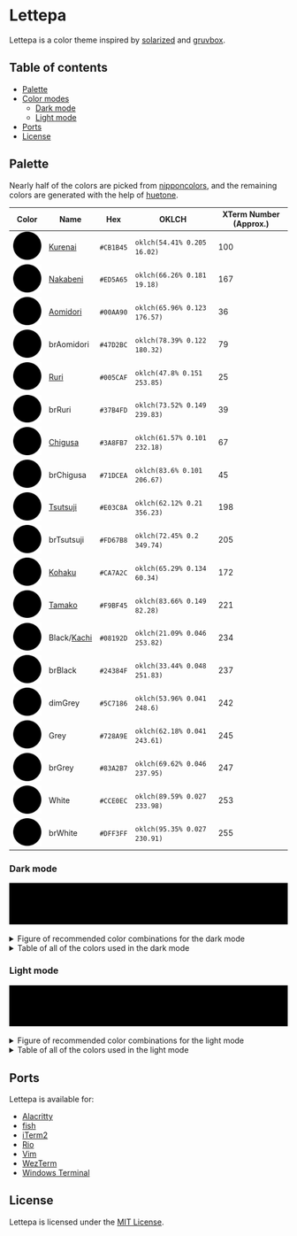 # Lettepa

Lettepa is a color theme inspired by [solarized] and [gruvbox].

[gruvbox]: https://github.com/morhetz/gruvbox
[solarized]: https://github.com/altercation/solarized

## Table of contents

- [Palette](#palette)
- [Color modes](#color-modes)
  - [Dark mode](#dark-mode)
  - [Light mode](#light-mode)
- [Ports](#ports)
- [License](#license)

## Palette

Nearly half of the colors are picked from [nipponcolors], and the remaining
colors are generated with the help of [huetone].

[huetone]: https://github.com/ardov/huetone
[nipponcolors]: https://nipponcolors.com

| Color                                | Name          | Hex       | OKLCH                        | XTerm Number (Approx.) |
| ------------------------------------ | ------------- | --------- | ---------------------------- | ---------------------- |
| ![Kurenai](assets/Kurenai.svg)       | [Kurenai]     | `#CB1B45` | `oklch(54.41% 0.205 16.02)`  | 100                    |
| ![Nakabeni](assets/Nakabeni.svg)     | [Nakabeni]    | `#ED5A65` | `oklch(66.26% 0.181 19.18)`  | 167                    |
| ![Aomidori](assets/Aomidori.svg)     | [Aomidori]    | `#00AA90` | `oklch(65.96% 0.123 176.57)` | 36                     |
| ![brAomidori](assets/brAomidori.svg) | brAomidori    | `#47D2BC` | `oklch(78.39% 0.122 180.32)` | 79                     |
| ![Ruri](assets/Ruri.svg)             | [Ruri]        | `#005CAF` | `oklch(47.8% 0.151 253.85)`  | 25                     |
| ![brRuri](assets/brRuri.svg)         | brRuri        | `#37B4FD` | `oklch(73.52% 0.149 239.83)` | 39                     |
| ![Chigusa](assets/Chigusa.svg)       | [Chigusa]     | `#3A8FB7` | `oklch(61.57% 0.101 232.18)` | 67                     |
| ![brChigusa](assets/brChigusa.svg)   | brChigusa     | `#71DCEA` | `oklch(83.6% 0.101 206.67)`  | 45                     |
| ![Tsutsuji](assets/Tsutsuji.svg)     | [Tsutsuji]    | `#E03C8A` | `oklch(62.12% 0.21 356.23)`  | 198                    |
| ![brTsutsuji](assets/brTsutsuji.svg) | brTsutsuji    | `#FD67B8` | `oklch(72.45% 0.2 349.74)`   | 205                    |
| ![Kohaku](assets/Kohaku.svg)         | [Kohaku]      | `#CA7A2C` | `oklch(65.29% 0.134 60.34)`  | 172                    |
| ![Tamako](assets/Tamako.svg)         | [Tamako]      | `#F9BF45` | `oklch(83.66% 0.149 82.28)`  | 221                    |
| ![Black](./assets/Black.svg)         | Black/[Kachi] | `#08192D` | `oklch(21.09% 0.046 253.82)` | 234                    |
| ![brBlack](./assets/brBlack.svg)     | brBlack       | `#24384F` | `oklch(33.44% 0.048 251.83)` | 237                    |
| ![dimGrey](assets/dimGrey.svg)       | dimGrey       | `#5C7186` | `oklch(53.96% 0.041 248.6)`  | 242                    |
| ![Grey](assets/Grey.svg)             | Grey          | `#728A9E` | `oklch(62.18% 0.041 243.61)` | 245                    |
| ![brGrey](assets/brGrey.svg)         | brGrey        | `#83A2B7` | `oklch(69.62% 0.046 237.95)` | 247                    |
| ![White](assets/White.svg)           | White         | `#CCE0EC` | `oklch(89.59% 0.027 233.98)` | 253                    |
| ![brWhite](assets/brWhite.svg)       | brWhite       | `#DFF3FF` | `oklch(95.35% 0.027 230.91)` | 255                    |

[Kachi]: https://nipponcolors.com/#kachi
[Kurenai]: https://nipponcolors.com/#kurenai
[Nakabeni]: https://nipponcolors.com/#nakabeni
[Aomidori]: https://nipponcolors.com/#aomidori
[Kohaku]: https://nipponcolors.com/#kohaku
[Tamako]: https://nipponcolors.com/#tamako
[Ruri]: https://nipponcolors.com/#ruri
[Tsutsuji]: https://nipponcolors.com/#tsutsuji
[Chigusa]: https://nipponcolors.com/#chigusa

### Dark mode

![Dark mode palette](assets/dark-mode-palette.svg)

<details>
<summary>Figure of recommended color combinations for the dark mode</summary>

![Dark mode combinations](assets/dark-mode-combinations.svg)

</details>

<details>
<summary>Table of all of the colors used in the dark mode</summary>

| Color                                | Name          | Label    | Role                 |
| ------------------------------------ | ------------- | -------- | -------------------- |
| ![Nakabeni](assets/Nakabeni.svg)     | [Nakabeni]    | red      | Primary red          |
| ![brAomidori](assets/brAomidori.svg) | brAomidori    | green    | Primary green        |
| ![brRuri](assets/brRuri.svg)         | brRuri        | blue     | Primary blue         |
| ![brChigusa](assets/brChigusa.svg)   | brChigusa     | cyan     | Primary cyan         |
| ![brTsutsuji](assets/brTsutsuji.svg) | brTsutsuji    | magenta  | Primary magenta      |
| ![Tamako](assets/Tamako.svg)         | [Tamako]      | yellow   | Primary yellow       |
| ![Black](./assets/Black.svg)         | Black/[Kachi] | bg       | Primary background   |
| ![brBlack](assets/brBlack.svg)       | brBlack       | bg0      | Secondary background |
| ![brGrey](assets/brGrey.svg)         | brGrey        | fg0      | Secondary foreground |
| ![White](assets/White.svg)           | White         | fg       | Primary foreground   |
| ![Kurenai](assets/Kurenai.svg)       | [Kurenai]     | red0     | Secondary red        |
| ![Aomidori](assets/Aomidori.svg)     | [Aomidori]    | green0   | Secondary green      |
| ![Ruri](assets/Ruri.svg)             | [Ruri]        | blue0    | Secondary blue       |
| ![Chigusa](assets/Chigusa.svg)       | [Chigusa]     | cyan0    | Secondary cyan       |
| ![Tsutsuji](assets/Tsutsuji.svg)     | [Tsutsuji]    | magenta0 | Secondary magenta    |
| ![Kohaku](assets/Kohaku.svg)         | [Kohaku]      | yellow0  | Secondary yellow     |
| ![Grey](assets/Grey.svg)             | Grey          | ignore   | Ignorable            |

</details>

### Light mode

![Light mode palette](assets/light-mode-palette.svg)

<details>
<summary>Figure of recommended color combinations for the light mode</summary>

![Light mode combinations](assets/light-mode-combinations.svg)

</details>

<details>
<summary>Table of all of the colors used in the light mode</summary>

| Color                                | Name       | Label     | Role                 |
| ------------------------------------ | ---------- | --------- | -------------------- |
| ![Kurenai](assets/Kurenai.svg)       | [Kurenai]  | red       | Primary red          |
| ![Aomidori](assets/Aomidori.svg)     | [Aomidori] | green     | Primary green        |
| ![Ruri](assets/Ruri.svg)             | [Ruri]     | blue      | Primary blue         |
| ![Chigusa](assets/Chigusa.svg)       | [Chigusa]  | cyan      | Primary cyan         |
| ![Tsutsuji](assets/Tsutsuji.svg)     | [Tsutsuji] | magenta   | Primary magenta      |
| ![Kohaku](assets/Kohaku.svg)         | [Kohaku]   | yellow    | Primary yellow       |
| ![brWhite](./assets/brWhite.svg)     | brWhite    | bg        | Primary background   |
| ![White](assets/White.svg)           | White      | bg0       | Secondary background |
| ![dimGrey](assets/dimGrey.svg)       | dimGrey    | fg0       | Secondary foreground |
| ![brBlack](assets/brBlack.svg)       | brBlack    | fg        | Primary foreground   |
| ![Nakabeni](assets/Nakabeni.svg)     | [Nakabeni] | red0      | Secondary red        |
| ![brAomidori](assets/brAomidori.svg) | brAomidori | green0    | Secondary green      |
| ![brRuri](assets/brRuri.svg)         | brRuri     | blue0     | Secondary blue       |
| ![brChigusa](assets/brChigusa.svg)   | brChigusa  | cyan0     | Secondary cyan       |
| ![brTsutsuji](assets/brTsutsuji.svg) | brTsutsuji | magenta0  | Secondary magenta    |
| ![Tamako](assets/Tamako.svg)         | [Tamako]   | yellow0   | Secondary yellow     |
| ![Grey](assets/Grey.svg)             | Grey       | ignorable | Ignorable            |

</details>

## Ports

Lettepa is available for:

- [Alacritty](https://github.com/lettepa/Alacritty)
- [fish](https://github.com/lettepa/fish)
- [iTerm2](https://github.com/lettepa/iterm2)
- [Rio](https://github.com/lettepa/rio)
- [Vim](https://github.com/lettepa/vim)
- [WezTerm](https://github.com/lettepa/wezterm)
- [Windows Terminal](https://github.com/lettepa/windows-terminal)

## License

Lettepa is licensed under the [MIT License](LICENSE).
